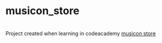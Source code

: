 # musicon_store
<br>
Project created when learning in codeacademy
<a href = "https://ambroseotundo.github.io/musicon_store/"> musicon store </a>


